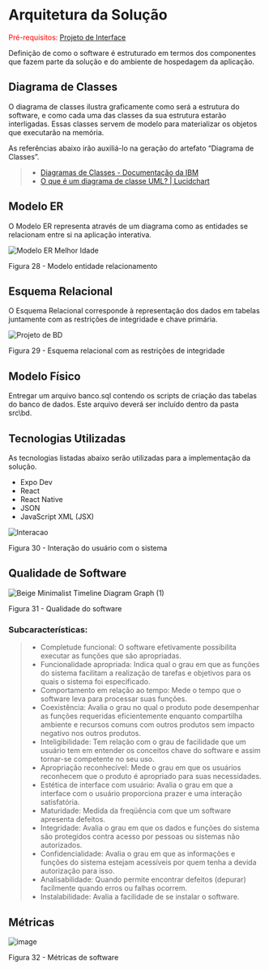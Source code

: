 # Arquitetura da Solução

<span style="color:red">Pré-requisitos: <a href="https://github.com/ICEI-PUC-Minas-PMV-ADS/pmv-ads-2023-1-e3-proj-mov-t4-melhor-idade/blob/main/docs/04-Projeto%20de%20Interface.md"> Projeto de Interface</a></span>

Definição de como o software é estruturado em termos dos componentes que fazem parte da solução e do ambiente de hospedagem da aplicação.

## Diagrama de Classes

O diagrama de classes ilustra graficamente como será a estrutura do software, e como cada uma das classes da sua estrutura estarão interligadas. Essas classes servem de modelo para materializar os objetos que executarão na memória.

As referências abaixo irão auxiliá-lo na geração do artefato “Diagrama de Classes”.

> - [Diagramas de Classes - Documentação da IBM](https://www.ibm.com/docs/pt-br/rational-soft-arch/9.6.1?topic=diagrams-class)
> - [O que é um diagrama de classe UML? | Lucidchart](https://www.lucidchart.com/pages/pt/o-que-e-diagrama-de-classe-uml)

## Modelo ER

O Modelo ER representa através de um diagrama como as entidades se relacionam entre si na aplicação interativa.

![Modelo ER Melhor Idade](https://user-images.githubusercontent.com/100742971/227052688-3439c463-239c-483c-bc1c-966eb24cd75e.png)

Figura 28 - Modelo entidade relacionamento

## Esquema Relacional

O Esquema Relacional corresponde à representação dos dados em tabelas juntamente com as restrições de integridade e chave primária.

![Projeto de BD](https://user-images.githubusercontent.com/100447878/227714003-b35e1967-6eb9-4d81-a289-dee35f5c188f.png)

Figura 29 - Esquema relacional com as restrições de integridade

## Modelo Físico

Entregar um arquivo banco.sql contendo os scripts de criação das tabelas do banco de dados. Este arquivo deverá ser incluído dentro da pasta src\bd.

## Tecnologias Utilizadas

As tecnologias listadas abaixo serão utilizadas para a implementação da solução.

* Expo Dev
* React
* React Native
* JSON
* JavaScript XML (JSX)

![Interacao](https://user-images.githubusercontent.com/100447878/227193733-c98bb22a-0916-4cce-b06c-5e0e3e3a8e1a.gif)

Figura 30 - Interação do usuário com o sistema

## Qualidade de Software

![Beige Minimalist Timeline Diagram Graph (1)](https://user-images.githubusercontent.com/100734910/224740162-b1e98ace-0fb5-46f1-af7a-52edf3474eea.png)

Figura 31 - Qualidade do software

### Subcaracterísticas:
> - Completude funcional: O software efetivamente possibilita executar as funções que são apropriadas.<br>
> - Funcionalidade apropriada: Indica qual o grau em que as funções do sistema facilitam a realização de tarefas e objetivos para os quais o sistema foi especificado.<br>
> - Comportamento em relação ao tempo: Mede o tempo que o software leva para processar suas funções.<br>
> - Coexistência: Avalia o grau no qual o produto pode desempenhar as funções requeridas eficientemente enquanto compartilha ambiente e recursos comuns com outros produtos sem impacto negativo nos outros produtos. <br>
> - Inteligibilidade: Tem relação com o grau de facilidade que um usuário tem em entender os conceitos chave do software e assim tornar-se competente no seu uso.<br>
> - Apropriação reconhecível: Mede o grau em que os usuários reconhecem que o produto é apropriado para suas necessidades. <br>
> - Estética de interface com usuário: Avalia o grau em que a interface com o usuário proporciona prazer e uma interação satisfatória. <br>
> - Maturidade: Medida da freqüência com que um software apresenta defeitos. <br>
> - Integridade: Avalia o grau em que os dados e funções do sistema são protegidos contra acesso por pessoas ou sistemas não autorizados. <br>
> - Confidencialidade: Avalia o grau em que as informações e funções do sistema estejam acessíveis por quem tenha a devida autorização para isso. <br>
> - Analisabilidade: Quando permite encontrar defeitos (depurar) facilmente quando erros ou falhas ocorrem.
> - Instalabilidade: Avalia a facilidade de se instalar o software.


## Métricas

![image](https://user-images.githubusercontent.com/100734910/227335601-7396da59-8913-4d50-9d8f-d97cb93a8008.png)

Figura 32 - Métricas de software

